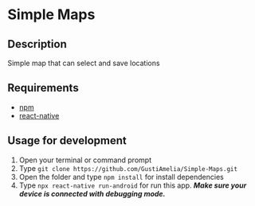 # Simple Maps

## Description
  Simple map that can select and save locations

## Requirements
  * [npm](https://www.npmjs.com/get-npm)
  * [react-native](https://reactnative.dev/docs/environment-setup)

## Usage for development
  1. Open your terminal or command prompt
  2. Type `git clone https://github.com/GustiAmelia/Simple-Maps.git`
  3. Open the folder and type `npm install` for install dependencies
  4. Type `npx react-native run-android` for run this app. ***Make sure your device is connected with debugging mode.***
